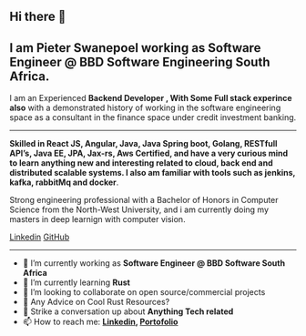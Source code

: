 <!-- ![Banner Image]() -->

## Hi there 👋

I am **Pieter Swanepoel** working as **Software Engineer @ BBD Software Engineering South Africa**. 
---
I am an Experienced **Backend Developer , With Some Full stack experince also** with a demonstrated history of working in the software engineering space as a consultant in the finance space under credit investment banking.

---
**Skilled in React JS, Angular, Java, Java Spring boot, Golang, RESTfull API’s, Java EE, JPA, Jax-rs, Aws Certified, and have a very curious mind to learn anything new and interesting related to cloud, back end and distributed scalable systems. I also am familiar with tools such as jenkins, kafka, rabbitMq and docker**.


Strong engineering professional with a Bachelor of Honors in  Computer Science from the North-West University, and i am currently doing my masters in deep learnign with computer vision.





[Linkedin](https://www.linkedin.com/in/pieter-swanepoel-3461a0171/)
[GitHub](https://github.com/PieterJDSw)


---

- 🔭 I’m currently working as **Software Engineer @ BBD Software South Africa**
- 🌱 I’m currently learning **Rust**
- 👯 I’m looking to collaborate on open source/commercial projects
- 🤔 Any Advice on Cool Rust Resources?
- 💬 Strike a conversation up about **Anything Tech related**
- 📫 How to reach me:
  **[Linkedin](https://www.linkedin.com/in/pieter-swanepoel-3461a0171/), [Portofolio](https://pieterjdsw.github.io/PieterJDSw/)**

